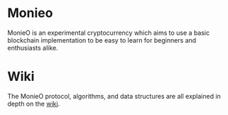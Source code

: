 # Monieo
MonieO is an experimental cryptocurrency which aims to use a basic blockchain implementation to be easy to learn for beginners and enthusiasts alike.

# Wiki
The MonieO protocol, algorithms, and data structures are all explained in depth on the [wiki](https://github.com/Symphonic3/MonieO/wiki). 
